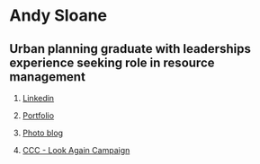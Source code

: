 # Andy Sloane 

## Urban planning graduate with leaderships experience seeking role in resource management

   1. [Linkedin](https://www.linkedin.com/in/andysloane)
    
   2. [Portfolio](https://readymag.com/u98679279/andysloane/)

   3. [Photo blog](http://andy-in-nz.tumblr.com/)

   4. [CCC - Look Again Campaign](https://www.youtube.com/watch?v=6Mei7Nr9bRs)

